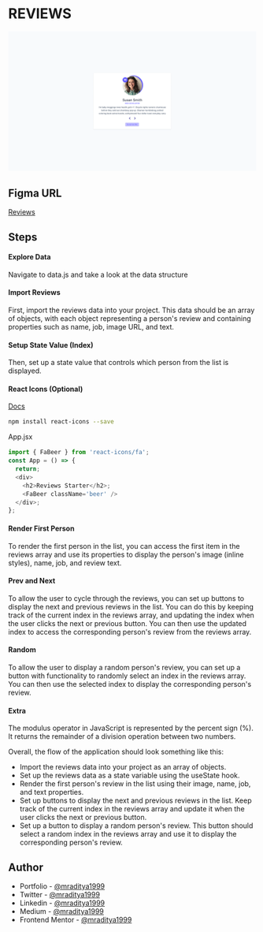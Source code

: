 # REVIEWS

[![Reviews](./design/03-reviews.png)](https://react-03-reviewss.netlify.app)

## Figma URL

[Reviews](https://www.figma.com/file/e8L2QiR4GVTa5cGuRpXtk3/Reviews?node-id=0%3A1&t=gcCYcePiKxnkJ9kH-1)

## Steps

#### Explore Data

Navigate to data.js and take a look at the data structure

#### Import Reviews

First, import the reviews data into your project. This data should be an array of objects, with each object representing a person's review and containing properties such as name, job, image URL, and text.

#### Setup State Value (Index)

Then, set up a state value that controls which person from the list is displayed.

#### React Icons (Optional)

[Docs](https://react-icons.github.io/react-icons/)

```sh
npm install react-icons --save
```

App.jsx

```js
import { FaBeer } from 'react-icons/fa';
const App = () => {
  return;
  <div>
    <h2>Reviews Starter</h2>;
    <FaBeer className='beer' />
  </div>;
};
```

#### Render First Person

To render the first person in the list, you can access the first item in the reviews array and use its properties to display the person's image (inline styles), name, job, and review text.

#### Prev and Next

To allow the user to cycle through the reviews, you can set up buttons to display the next and previous reviews in the list. You can do this by keeping track of the current index in the reviews array, and updating the index when the user clicks the next or previous button. You can then use the updated index to access the corresponding person's review from the reviews array.

#### Random

To allow the user to display a random person's review, you can set up a button with functionality to randomly select an index in the reviews array. You can then use the selected index to display the corresponding person's review.

#### Extra

The modulus operator in JavaScript is represented by the percent sign (%). It returns the remainder of a division operation between two numbers.

Overall, the flow of the application should look something like this:

- Import the reviews data into your project as an array of objects.
- Set up the reviews data as a state variable using the useState hook.
- Render the first person's review in the list using their image, name, job, and text properties.
- Set up buttons to display the next and previous reviews in the list. Keep track of the current index in the reviews array and update it when the user clicks the next or previous button.
- Set up a button to display a random person's review. This button should select a random index in the reviews array and use it to display the corresponding person's review.

## Author

- Portfolio - [@mraditya1999](https://adityayadav-dev.netlify.app)
- Twitter - [@mraditya1999](https://twitter.com/mraditya1999)
- Linkedin - [@mraditya1999](https://www.linkedin.com/in/mraditya1999/)
- Medium - [@mraditya1999](https://medium.com/@mraditya1999)
- Frontend Mentor - [@mraditya1999](https://www.frontendmentor.io/profile/Aditya-oss-creator)
